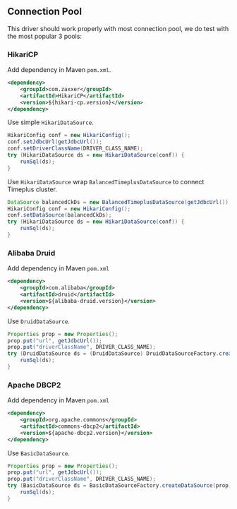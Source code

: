 ## Connection Pool

This driver should work properly with most connection pool, we do test with the most popular 3 pools:

### HikariCP

Add dependency in Maven `pom.xml`.

```xml
<dependency>
    <groupId>com.zaxxer</groupId>
    <artifactId>HikariCP</artifactId>
    <version>${hikari-cp.version}</version>
</dependency>
```

Use simple `HikariDataSource`.

```java
HikariConfig conf = new HikariConfig();
conf.setJdbcUrl(getJdbcUrl());
conf.setDriverClassName(DRIVER_CLASS_NAME);
try (HikariDataSource ds = new HikariDataSource(conf)) {
    runSql(ds);
}
```

Use `HikariDataSource` wrap `BalancedTimeplusDataSource` to connect Timeplus cluster.

```java
DataSource balancedCkDs = new BalancedTimeplusDataSource(getJdbcUrl());
HikariConfig conf = new HikariConfig();
conf.setDataSource(balancedCkDs);
try (HikariDataSource ds = new HikariDataSource(conf)) {
    runSql(ds);
}
```


### Alibaba Druid

Add dependency in Maven `pom.xml`

```xml  
<dependency>
    <groupId>com.alibaba</groupId>
    <artifactId>druid</artifactId>
    <version>${alibaba-druid.version}</version>
</dependency>
```

Use `DruidDataSource`.

```java
Properties prop = new Properties();
prop.put("url", getJdbcUrl());
prop.put("driverClassName", DRIVER_CLASS_NAME);
try (DruidDataSource ds = (DruidDataSource) DruidDataSourceFactory.createDataSource(prop)) {
    runSql(ds);
}
```

### Apache DBCP2

Add dependency in Maven `pom.xml`

```xml
<dependency>
    <groupId>org.apache.commons</groupId>
    <artifactId>commons-dbcp2</artifactId>
    <version>${apache-dbcp2.version}</version>
</dependency>
```

Use `BasicDataSource`.

```java
Properties prop = new Properties();
prop.put("url", getJdbcUrl());
prop.put("driverClassName", DRIVER_CLASS_NAME);
try (BasicDataSource ds = BasicDataSourceFactory.createDataSource(prop)) {
    runSql(ds);
}
```